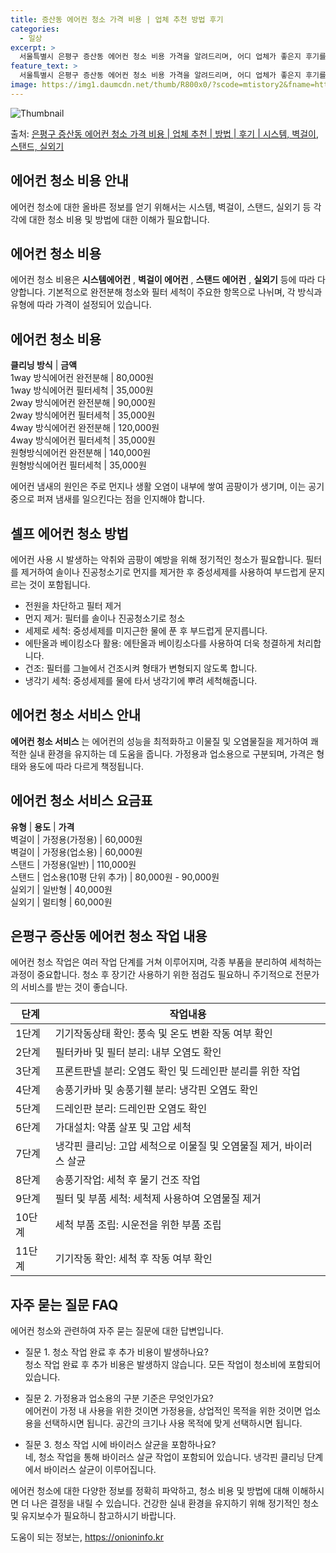 ```yaml
---
title: 증산동 에어컨 청소 가격 비용 | 업체 추천 방법 후기
categories:
  - 일상
excerpt: >
  서울특별시 은평구 증산동 에어컨 청소 비용 가격을 알려드리며, 어디 업체가 좋은지 후기를 통해 알아보겠습니다. 현재 글에서는 시스템, 벽걸이, 스탠드, 실외기 각각에 대해 청소 비용이 나와 있으니 참고하시면 되겠습니다. 에어컨 분해 청소 방법 보기 👈 클릭셀프 에어컨 청소 방법 보기👈 클릭은평구 증산동 에어컨 청소 비용시스템에어컨 방식클리닝방식금액1way 방식에어컨 완전분해80,000원1way 방식에어컨 필터세척35,000원2way 방식에어컨 완전분해90,000원2way 방식에어컨 필터세척35,000원4way 방식에어컨 완전분해120,000원4way 방식에어컨 필터세척35,000원원형방식에어컨 완전분해140,000원원형방식에어컨 필터세척35,000원에어컨 청소 견적 샘플 보기 👈 클릭에어컨 냄새의 원인에..
feature_text: >
  서울특별시 은평구 증산동 에어컨 청소 비용 가격을 알려드리며, 어디 업체가 좋은지 후기를 통해 알아보겠습니다. 현재 글에서는 시스템, 벽걸이, 스탠드, 실외기 각각에 대해 청소 비용이 나와 있으니 참고하시면 되겠습니다. 에어컨 분해 청소 방법 보기 👈 클릭셀프 에어컨 청소 방법 보기👈 클릭은평구 증산동 에어컨 청소 비용시스템에어컨 방식클리닝방식금액1way 방식에어컨 완전분해80,000원1way 방식에어컨 필터세척35,000원2way 방식에어컨 완전분해90,000원2way 방식에어컨 필터세척35,000원4way 방식에어컨 완전분해120,000원4way 방식에어컨 필터세척35,000원원형방식에어컨 완전분해140,000원원형방식에어컨 필터세척35,000원에어컨 청소 견적 샘플 보기 👈 클릭에어컨 냄새의 원인에..
image: https://img1.daumcdn.net/thumb/R800x0/?scode=mtistory2&fname=https%3A%2F%2Fblog.kakaocdn.net%2Fdn%2FQTUwR%2FbtsHuLfzOn5%2FjMgCgdWK34YkWzCFxu0xW1%2Fimg.webp
---
```


![Thumbnail](https://img1.daumcdn.net/thumb/R800x0/?scode=mtistory2&fname=https%3A%2F%2Fblog.kakaocdn.net%2Fdn%2FQTUwR%2FbtsHuLfzOn5%2FjMgCgdWK34YkWzCFxu0xW1%2Fimg.webp)

<p>출처: <a href="https://onioninfo.kr/entry/%EC%9D%80%ED%8F%89%EA%B5%AC-%EC%A6%9D%EC%82%B0%EB%8F%99-%EC%97%90%EC%96%B4%EC%BB%A8-%EC%B2%AD%EC%86%8C-%EA%B0%80%EA%B2%A9-%EB%B9%84%EC%9A%A9-%EC%97%85%EC%B2%B4-%EC%B6%94%EC%B2%9C-%EB%B0%A9%EB%B2%95-%ED%9B%84%EA%B8%B0-%EC%8B%9C%EC%8A%A4%ED%85%9C-%EB%B2%BD%EA%B1%B8%EC%9D%B4-%EC%8A%A4%ED%83%A0%EB%93%9C-%EC%8B%A4%EC%99%B8%EA%B8%B0" rel="dofollow">은평구 증산동 에어컨 청소 가격 비용 | 업체 추천 | 방법 | 후기 | 시스템, 벽걸이, 스탠드, 실외기</a> </p>

## 에어컨 청소 비용 안내

에어컨 청소에 대한 올바른 정보를 얻기 위해서는 시스템, 벽걸이, 스탠드, 실외기 등 각각에 대한 청소 비용 및 방법에 대한 이해가
필요합니다.

## 에어컨 청소 비용

에어컨 청소 비용은 **시스템에어컨** , **벽걸이 에어컨** , **스탠드 에어컨** , **실외기** 등에 따라 다양합니다. 기본적으로
완전분해 청소와 필터 세척이 주요한 항목으로 나뉘며, 각 방식과 유형에 따라 가격이 설정되어 있습니다.

**에어컨 청소 비용**  
---  
**클리닝 방식** | **금액**  
1way 방식에어컨 완전분해 | 80,000원  
1way 방식에어컨 필터세척 | 35,000원  
2way 방식에어컨 완전분해 | 90,000원  
2way 방식에어컨 필터세척 | 35,000원  
4way 방식에어컨 완전분해 | 120,000원  
4way 방식에어컨 필터세척 | 35,000원  
원형방식에어컨 완전분해 | 140,000원  
원형방식에어컨 필터세척 | 35,000원  
  
에어컨 냄새의 원인은 주로 먼지나 생활 오염이 내부에 쌓여 곰팡이가 생기며, 이는 공기 중으로 퍼져 냄새를 일으킨다는 점을 인지해야 합니다.

## 셀프 에어컨 청소 방법

에어컨 사용 시 발생하는 악취와 곰팡이 예방을 위해 정기적인 청소가 필요합니다. 필터를 제거하여 솔이나 진공청소기로 먼지를 제거한 후
중성세제를 사용하여 부드럽게 문지르는 것이 포함됩니다.

  * 전원을 차단하고 필터 제거
  * 먼지 제거: 필터를 솔이나 진공청소기로 청소
  * 세제로 세척: 중성세제를 미지근한 물에 푼 후 부드럽게 문지릅니다.
  * 에탄올과 베이킹소다 활용: 에탄올과 베이킹소다를 사용하여 더욱 청결하게 처리합니다.
  * 건조: 필터를 그늘에서 건조시켜 형태가 변형되지 않도록 합니다.
  * 냉각기 세척: 중성세제를 물에 타서 냉각기에 뿌려 세척해줍니다.

## 에어컨 청소 서비스 안내

**에어컨 청소 서비스** 는 에어컨의 성능을 최적화하고 이물질 및 오염물질을 제거하여 쾌적한 실내 환경을 유지하는 데 도움을 줍니다.
가정용과 업소용으로 구분되며, 가격은 형태와 용도에 따라 다르게 책정됩니다.

**에어컨 청소 서비스 요금표**  
---  
**유형** | **용도** | **가격**  
벽걸이 | 가정용(가정용) | 60,000원  
벽걸이 | 가정용(업소용) | 60,000원  
스탠드 | 가정용(일반) | 110,000원  
스탠드 | 업소용(10평 단위 추가) | 80,000원 - 90,000원  
실외기 | 일반형 | 40,000원  
실외기 | 멀티형 | 60,000원  
  
## 은평구 증산동 에어컨 청소 작업 내용

에어컨 청소 작업은 여러 작업 단계를 거쳐 이루어지며, 각종 부품을 분리하여 세척하는 과정이 중요합니다. 청소 후 장기간 사용하기 위한
점검도 필요하니 주기적으로 전문가의 서비스를 받는 것이 좋습니다.

**단계** | **작업내용**  
---|---  
1단계 | 기기작동상태 확인: 풍속 및 온도 변환 작동 여부 확인  
2단계 | 필터카바 및 필터 분리: 내부 오염도 확인  
3단계 | 프론트판넬 분리: 오염도 확인 및 드레인판 분리를 위한 작업  
4단계 | 송풍기카바 및 송풍기휀 분리: 냉각핀 오염도 확인  
5단계 | 드레인판 분리: 드레인판 오염도 확인  
6단계 | 가대설치: 약품 살포 및 고압 세척  
7단계 | 냉각핀 클리닝: 고압 세척으로 이물질 및 오염물질 제거, 바이러스 살균  
8단계 | 송풍기작업: 세척 후 물기 건조 작업  
9단계 | 필터 및 부품 세척: 세척제 사용하여 오염물질 제거  
10단계 | 세척 부품 조립: 시운전을 위한 부품 조립  
11단계 | 기기작동 확인: 세척 후 작동 여부 확인  
  
## 자주 묻는 질문 FAQ

에어컨 청소와 관련하여 자주 묻는 질문에 대한 답변입니다.

  * 질문 1. 청소 작업 완료 후 추가 비용이 발생하나요?  
청소 작업 완료 후 추가 비용은 발생하지 않습니다. 모든 작업이 청소비에 포함되어 있습니다.

  * 질문 2. 가정용과 업소용의 구분 기준은 무엇인가요?  
에어컨이 가정 내 사용을 위한 것이면 가정용을, 상업적인 목적을 위한 것이면 업소용을 선택하시면 됩니다. 공간의 크기나 사용 목적에 맞게
선택하시면 됩니다.

  * 질문 3. 청소 작업 시에 바이러스 살균을 포함하나요?  
네, 청소 작업을 통해 바이러스 살균 작업이 포함되어 있습니다. 냉각핀 클리닝 단계에서 바이러스 살균이 이루어집니다.

에어컨 청소에 대한 다양한 정보를 정확히 파악하고, 청소 비용 및 방법에 대해 이해하시면 더 나은 결정을 내릴 수 있습니다. 건강한 실내
환경을 유지하기 위해 정기적인 청소 및 유지보수가 필요하니 참고하시기 바랍니다.

 

도움이 되는 정보는, <a href="https://onioninfo.kr" rel="dofollow">https://onioninfo.kr</a>


